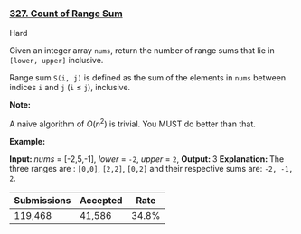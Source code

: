 ### [327. Count of Range Sum](https://leetcode.com/problems/count-of-range-sum/)

Hard

Given an integer array `` nums ``, return the number of range sums that lie in `` [lower, upper] `` inclusive.  
Range sum `` S(i, j) `` is defined as the sum of the elements in `` nums `` between indices `` i `` and `` j `` (`` i `` ≤ `` j ``), inclusive.

__Note:__  
A naive algorithm of _O_(_n_<sup>2</sup>) is trivial. You MUST do better than that.

__Example:__

<strong>Input: </strong><i>nums</i> = [-2,5,-1], <i>lower</i> = <code>-2</code>, <i>upper</i> = <code>2</code>,
    <strong>Output: </strong>3 
    <strong>Explanation: </strong>The three ranges are : <code>[0,0]</code>, <code>[2,2]</code>, <code>[0,2]</code> and their respective sums are: <code>-2, -1, 2</code>.

| Submissions    | Accepted     | Rate   |
| -------------- | ------------ | ------ |
| 119,468 | 41,586 | 34.8% |